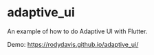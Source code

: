 # adaptive_ui

An example of how to do Adaptive UI with Flutter.

Demo: https://rodydavis.github.io/adaptive_ui/
